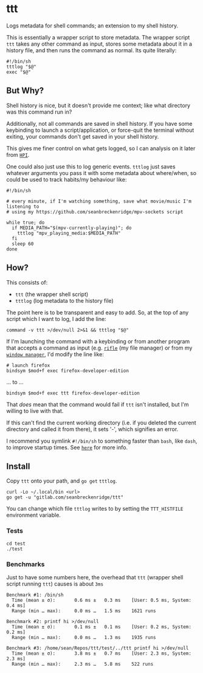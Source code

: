 # ttt

Logs metadata for shell commands; an extension to my shell history.

This is essentially a wrapper script to store metadata. The wrapper script `ttt` takes any other command as input, stores some metadata about it in a history file, and then runs the command as normal. Its quite literally:

```
#!/bin/sh
tttlog "$@"
exec "$@"
```

## But Why?

Shell history is nice, but it doesn't provide me context; like what directory was this command run in?

Additionally, not all commands are saved in shell history. If you have some keybinding to launch a script/application, or force-quit the terminal without exiting, your commands don't get saved in your shell history.

This gives me finer control on what gets logged, so I can analysis on it later from [`HPI`](https://github.com/seanbreckenridge/HPI#readme).

One could also just use this to log generic events. `tttlog` just saves whatever arguments you pass it with some metadata about where/when, so could be used to track habits/my behaviour like:

```
#!/bin/sh

# every minute, if I'm watching something, save what movie/music I'm listening to
# using my https://github.com/seanbreckenridge/mpv-sockets script

while true; do
  if MEDIA_PATH="$(mpv-currently-playing)"; do
    tttlog "mpv_playing_media:$MEDIA_PATH"
  fi
  sleep 60
done
```

## How?

This consists of:
  - `ttt` (the wrapper shell script)
  - `tttlog` (log metadata to the history file)

The point here is to be transparent and easy to add. So, at the top of any script which I want to log, I add the line:

```
command -v ttt >/dev/null 2>&1 && tttlog "$@"
```

If I'm launching the command with a keybinding or from another program that accepts a command as input (e.g. [`rifle`](https://github.com/ranger/ranger) (my file manager) or from my [`window manager`](https://i3wm.org/), I'd modify the line like:

```
# launch firefox
bindsym $mod+f exec firefox-developer-edition
```

... to ...

```
bindsym $mod+f exec ttt firefox-developer-edition
```

That *does* mean that the command would fail if `ttt` isn't installed, but I'm willing to live with that.

If this can't find the current working directory (i.e. if you deleted the current directory and called it from there), it sets '-', which signifies an error.

I recommend you symlink `#!/bin/sh` to something faster than `bash`, like `dash`, to improve startup times. See [`here`](https://wiki.archlinux.org/index.php/Dash) for more info.

## Install

Copy `ttt` onto your path, and `go get` `tttlog`.

```
curl -Lo ~/.local/bin <url>
go get -u "gitlab.com/seanbreckenridge/ttt"
```

You can change which file `tttlog` writes to by setting the `TTT_HISTFILE` environment variable.

### Tests

```
cd test
./test
```

### Benchmarks

Just to have some numbers here, the overhead that `ttt` (wrapper shell script running `ttt`) causes is about `3ms`

```
Benchmark #1: /bin/sh
  Time (mean ± σ):       0.6 ms ±   0.3 ms    [User: 0.5 ms, System: 0.4 ms]
  Range (min … max):     0.0 ms …   1.5 ms    1621 runs

Benchmark #2: printf hi >/dev/null
  Time (mean ± σ):       0.1 ms ±   0.1 ms    [User: 0.2 ms, System: 0.2 ms]
  Range (min … max):     0.0 ms …   1.3 ms    1935 runs

Benchmark #3: /home/sean/Repos/ttt/test/../ttt printf hi >/dev/null
  Time (mean ± σ):       3.8 ms ±   0.7 ms    [User: 2.3 ms, System: 2.3 ms]
  Range (min … max):     2.3 ms …   5.8 ms    522 runs
```
